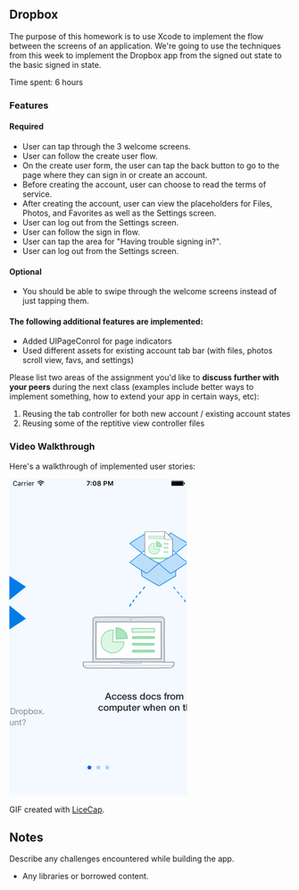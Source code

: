 ## Dropbox

The purpose of this homework is to use Xcode to implement the flow between the screens of an application. We're going to use the techniques from this week to implement the Dropbox app from the signed out state to the basic signed in state.

Time spent: 6 hours

### Features

#### Required

- User can tap through the 3 welcome screens.
- User can follow the create user flow.
- On the create user form, the user can tap the back button to go to the page where they can sign in or create an account.
-  Before creating the account, user can choose to read the terms of service.
-  After creating the account, user can view the placeholders for Files, Photos, and Favorites as well as the Settings screen.
-  User can log out from the Settings screen.
-  User can follow the sign in flow.
-  User can tap the area for "Having trouble signing in?".
-  User can log out from the Settings screen.

#### Optional

-  You should be able to swipe through the welcome screens instead of just tapping them.

#### The following **additional** features are implemented:
- Added UIPageConrol for page indicators
- Used different assets for existing account tab bar (with files, photos scroll view, favs, and settings)

Please list two areas of the assignment you'd like to **discuss further with your peers** during the next class (examples include better ways to implement something, how to extend your app in certain ways, etc):

1. Reusing the tab controller for both new account / existing account states
2. Reusing some of the reptitive view controller files

### Video Walkthrough 

Here's a walkthrough of implemented user stories:

<img src='dropboxdemo.gif' title='Dropbox Demo Walkthrough' width='' alt='Dropbox Demo Walkthrough' />

GIF created with [LiceCap](http://www.cockos.com/licecap/).

## Notes

Describe any challenges encountered while building the app.

* Any libraries or borrowed content.
